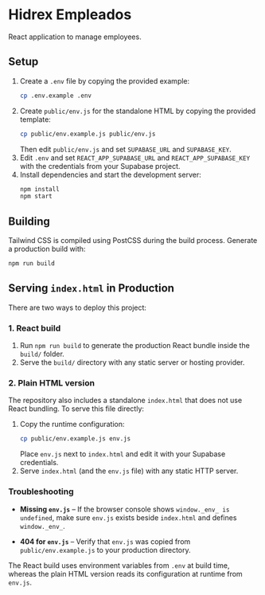 # Hidrex Empleados

React application to manage employees.

## Setup

1. Create a `.env` file by copying the provided example:
   ```bash
   cp .env.example .env
   ```
2. Create `public/env.js` for the standalone HTML by copying the provided template:
   ```bash
   cp public/env.example.js public/env.js
   ```
   Then edit `public/env.js` and set `SUPABASE_URL` and `SUPABASE_KEY`.
3. Edit `.env` and set `REACT_APP_SUPABASE_URL` and `REACT_APP_SUPABASE_KEY` with the credentials from your Supabase project.
4. Install dependencies and start the development server:
   ```bash
   npm install
   npm start
   ```

## Building

Tailwind CSS is compiled using PostCSS during the build process. Generate a production build with:

```bash
npm run build
```

## Serving `index.html` in Production

There are two ways to deploy this project:

### 1. React build

1. Run `npm run build` to generate the production React bundle inside the
   `build/` folder.
2. Serve the `build/` directory with any static server or hosting provider.

### 2. Plain HTML version

The repository also includes a standalone `index.html` that does not use React
bundling. To serve this file directly:

1. Copy the runtime configuration:
   ```bash
   cp public/env.example.js env.js
   ```
   Place `env.js` next to `index.html` and edit it with your Supabase
   credentials.
2. Serve `index.html` (and the `env.js` file) with any static HTTP server.

### Troubleshooting

* **Missing `env.js`** &ndash; If the browser console shows
  `window._env_ is undefined`, make sure `env.js` exists beside
  `index.html` and defines `window._env_`.

* **404 for `env.js`** &ndash; Verify that `env.js` was copied from
  `public/env.example.js` to your production directory.

The React build uses environment variables from `.env` at build time, whereas
the plain HTML version reads its configuration at runtime from `env.js`.

